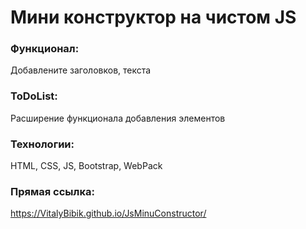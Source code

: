 # Мини конструктор на чистом JS

### Функционал: 
Добавлените заголовков, текста
### ToDoList: 
Расширение функционала добавления элементов

### Технологии:
HTML, CSS, JS, Bootstrap, WebPack

### Прямая ссылка:
https://VitalyBibik.github.io/JsMinuConstructor/
